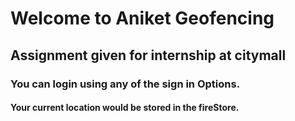 # Welcome to Aniket Geofencing
## Assignment given for internship at citymall

### You can login using any of the sign in Options.

#### Your current location would be stored in the fireStore.